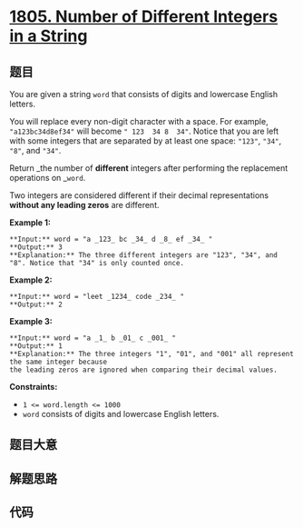 # [1805. Number of Different Integers in a String](https://leetcode.com/problems/number-of-different-integers-in-a-string)

## 题目

You are given a string `word` that consists of digits and lowercase English
letters.

You will replace every non-digit character with a space. For example,
`"a123bc34d8ef34"` will become `" 123  34 8  34"`. Notice that you are left
with some integers that are separated by at least one space: `"123"`, `"34"`,
`"8"`, and `"34"`.

Return _the number of **different** integers after performing the replacement
operations on _`word`.

Two integers are considered different if their decimal representations
**without any leading zeros** are different.



**Example 1:**

    
    
    **Input:** word = "a _123_ bc _34_ d _8_ ef _34_ "
    **Output:** 3
    **Explanation:** The three different integers are "123", "34", and "8". Notice that "34" is only counted once.
    

**Example 2:**

    
    
    **Input:** word = "leet _1234_ code _234_ "
    **Output:** 2
    

**Example 3:**

    
    
    **Input:** word = "a _1_ b _01_ c _001_ "
    **Output:** 1
    **Explanation:** The three integers "1", "01", and "001" all represent the same integer because
    the leading zeros are ignored when comparing their decimal values.
    



**Constraints:**

  * `1 <= word.length <= 1000`
  * `word` consists of digits and lowercase English letters.


## 题目大意

## 解题思路

## 代码

```javascript

```
